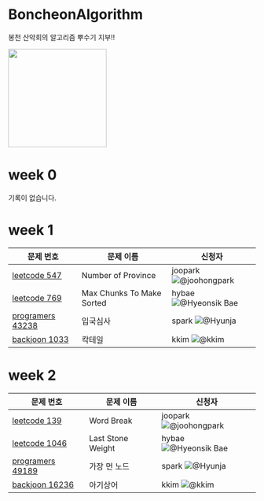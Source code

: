# BoncheonAlgorithm
봉천 산악회의 알고리즘 뿌수기 지부!!

<img src="https://user-images.githubusercontent.com/35485904/170812468-589d3e13-7961-4464-91f3-07ad0cb50889.png" width="200">


# week 0
기록이 없습니다.

# week 1

| 문제 번호 | 문제 이름 | 신청자 |
| ------------ | ---------|------|
| [leetcode 547](https://leetcode.com/problems/number-of-provinces/) | Number of Province | joopark ![@joohongpark](https://github.com/joohongpark)|
| [leetcode 769](https://leetcode.com/problems/max-chunks-to-make-sorted/) | Max Chunks To Make Sorted | hybae ![@Hyeonsik Bae](https://github.com/HyeonsikBae)|
| [programers 43238](https://programmers.co.kr/learn/courses/30/lessons/43238) | 입국심사 | spark ![@Hyunja](https://github.com/Hyunja27)|
| [backjoon 1033](https://www.acmicpc.net/problem/1033) | 칵테일 | kkim ![@kkim](https://github.com/KKWANH)|

# week 2

| 문제 번호 | 문제 이름 | 신청자 |
| ------------ | ---------|------|
| [leetcode 139](https://leetcode.com/problems/word-break/) | Word Break | joopark ![@joohongpark](https://github.com/joohongpark)|
| [leetcode 1046](https://leetcode.com/problems/last-stone-weight/) | Last Stone Weight | hybae ![@Hyeonsik Bae](https://github.com/HyeonsikBae)|
| [programers 49189](https://programmers.co.kr/learn/courses/30/lessons/49189) | 가장 먼 노드 | spark ![@Hyunja](https://github.com/Hyunja27)|
| [backjoon 16236](https://www.acmicpc.net/problem/16236) | 아기상어 | kkim ![@kkim](https://github.com/KKWANH)|